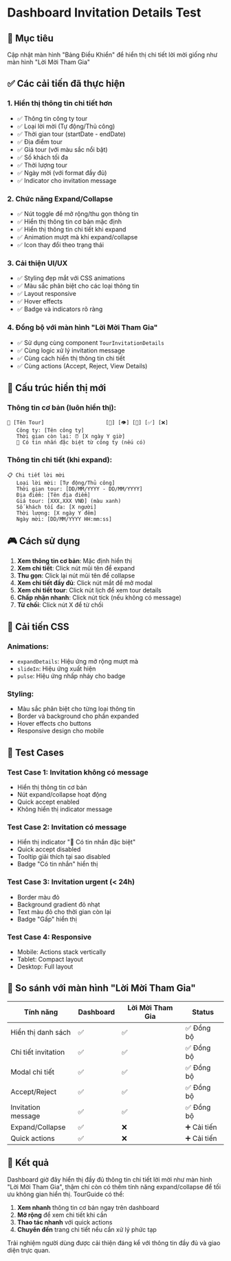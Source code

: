# Dashboard Invitation Details Test

## 🎯 Mục tiêu
Cập nhật màn hình "Bảng Điều Khiển" để hiển thị chi tiết lời mời giống như màn hình "Lời Mời Tham Gia"

## ✅ Các cải tiến đã thực hiện

### 1. **Hiển thị thông tin chi tiết hơn**
- ✅ Thông tin công ty tour
- ✅ Loại lời mời (Tự động/Thủ công)
- ✅ Thời gian tour (startDate - endDate)
- ✅ Địa điểm tour
- ✅ Giá tour (với màu sắc nổi bật)
- ✅ Số khách tối đa
- ✅ Thời lượng tour
- ✅ Ngày mời (với format đầy đủ)
- ✅ Indicator cho invitation message

### 2. **Chức năng Expand/Collapse**
- ✅ Nút toggle để mở rộng/thu gọn thông tin
- ✅ Hiển thị thông tin cơ bản mặc định
- ✅ Hiển thị thông tin chi tiết khi expand
- ✅ Animation mượt mà khi expand/collapse
- ✅ Icon thay đổi theo trạng thái

### 3. **Cải thiện UI/UX**
- ✅ Styling đẹp mắt với CSS animations
- ✅ Màu sắc phân biệt cho các loại thông tin
- ✅ Layout responsive
- ✅ Hover effects
- ✅ Badge và indicators rõ ràng

### 4. **Đồng bộ với màn hình "Lời Mời Tham Gia"**
- ✅ Sử dụng cùng component `TourInvitationDetails`
- ✅ Cùng logic xử lý invitation message
- ✅ Cùng cách hiển thị thông tin chi tiết
- ✅ Cùng actions (Accept, Reject, View Details)

## 🔧 Cấu trúc hiển thị mới

### **Thông tin cơ bản (luôn hiển thị):**
```
📧 [Tên Tour]                    [🔄] [👁] [📅] [✅] [❌]
   Công ty: [Tên công ty]
   Thời gian còn lại: ⏰ [X ngày Y giờ]
   💬 Có tin nhắn đặc biệt từ công ty (nếu có)
```

### **Thông tin chi tiết (khi expand):**
```
📋 Chi tiết lời mời
   Loại lời mời: [Tự động/Thủ công]
   Thời gian tour: [DD/MM/YYYY - DD/MM/YYYY]
   Địa điểm: [Tên địa điểm]
   Giá tour: [XXX,XXX VNĐ] (màu xanh)
   Số khách tối đa: [X người]
   Thời lượng: [X ngày Y đêm]
   Ngày mời: [DD/MM/YYYY HH:mm:ss]
```

## 🎮 Cách sử dụng

1. **Xem thông tin cơ bản**: Mặc định hiển thị
2. **Xem chi tiết**: Click nút mũi tên để expand
3. **Thu gọn**: Click lại nút mũi tên để collapse
4. **Xem chi tiết đầy đủ**: Click nút mắt để mở modal
5. **Xem chi tiết tour**: Click nút lịch để xem tour details
6. **Chấp nhận nhanh**: Click nút tick (nếu không có message)
7. **Từ chối**: Click nút X để từ chối

## 🎨 Cải tiến CSS

### **Animations:**
- `expandDetails`: Hiệu ứng mở rộng mượt mà
- `slideIn`: Hiệu ứng xuất hiện
- `pulse`: Hiệu ứng nhấp nháy cho badge

### **Styling:**
- Màu sắc phân biệt cho từng loại thông tin
- Border và background cho phần expanded
- Hover effects cho buttons
- Responsive design cho mobile

## 🧪 Test Cases

### **Test Case 1: Invitation không có message**
- Hiển thị thông tin cơ bản
- Nút expand/collapse hoạt động
- Quick accept enabled
- Không hiển thị indicator message

### **Test Case 2: Invitation có message**
- Hiển thị indicator "💬 Có tin nhắn đặc biệt"
- Quick accept disabled
- Tooltip giải thích tại sao disabled
- Badge "Có tin nhắn" hiển thị

### **Test Case 3: Invitation urgent (< 24h)**
- Border màu đỏ
- Background gradient đỏ nhạt
- Text màu đỏ cho thời gian còn lại
- Badge "Gấp" hiển thị

### **Test Case 4: Responsive**
- Mobile: Actions stack vertically
- Tablet: Compact layout
- Desktop: Full layout

## 🔄 So sánh với màn hình "Lời Mời Tham Gia"

| Tính năng | Dashboard | Lời Mời Tham Gia | Status |
|-----------|-----------|-------------------|---------|
| Hiển thị danh sách | ✅ | ✅ | ✅ Đồng bộ |
| Chi tiết invitation | ✅ | ✅ | ✅ Đồng bộ |
| Modal chi tiết | ✅ | ✅ | ✅ Đồng bộ |
| Accept/Reject | ✅ | ✅ | ✅ Đồng bộ |
| Invitation message | ✅ | ✅ | ✅ Đồng bộ |
| Expand/Collapse | ✅ | ❌ | ➕ Cải tiến |
| Quick actions | ✅ | ❌ | ➕ Cải tiến |

## 🎉 Kết quả

Dashboard giờ đây hiển thị đầy đủ thông tin chi tiết lời mời như màn hình "Lời Mời Tham Gia", thậm chí còn có thêm tính năng expand/collapse để tối ưu không gian hiển thị. TourGuide có thể:

1. **Xem nhanh** thông tin cơ bản ngay trên dashboard
2. **Mở rộng** để xem chi tiết khi cần
3. **Thao tác nhanh** với quick actions
4. **Chuyển đến** trang chi tiết nếu cần xử lý phức tạp

Trải nghiệm người dùng được cải thiện đáng kể với thông tin đầy đủ và giao diện trực quan.